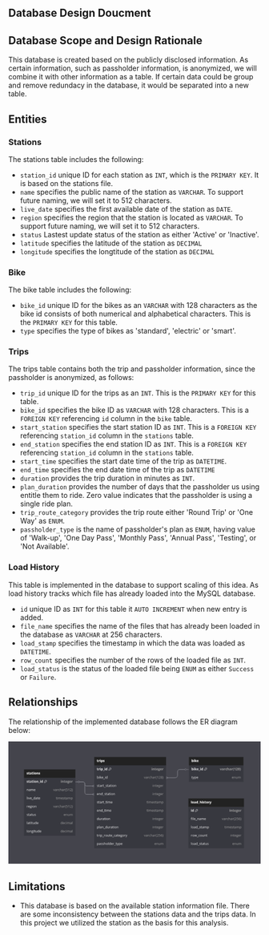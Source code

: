 ## Database Design Doucment

## Database Scope and Design Rationale
This database is created based on the publicly disclosed information.
As certain information, such as passholder information, is anonymized, we will combine it with other information as a table. 
If certain data could be group and remove redundacy in the database, it would be separated into a new table.

## Entities
### Stations

The stations table includes the following:

* `station_id` unique ID  for each station as `INT`, which is the `PRIMARY KEY`. It is based on the stations file.
* `name` specifies the public name of the station as `VARCHAR`. To support future naming, we will set it to 512 characters.
* `live_date` specifies the first available date of the station as `DATE`.
* `region` specifies the region that the station is located as `VARCHAR`. To support future naming, we will set it to 512 characters.
* `status` Lastest update status of the station as either 'Active' or 'Inactive'.
* `latitude` specifies the latitude of the station as `DECIMAL`
* `longitude` specifies the longtitude of the station as `DECIMAL`

### Bike

The bike table includes the following:

* `bike_id` unique ID for the bikes as an `VARCHAR` with 128 characters as the bike id consists of both numerical and alphabetical characters. This is the `PRIMARY KEY` for this table.
* `type` specifies the type of bikes as 'standard', 'electric' or 'smart'.

### Trips

The trips table contains both the trip and passholder information, since the passholder is anonymized, as follows:

* `trip_id` unique ID for the trips as an `INT`. This is the `PRIMARY KEY` for this table.
* `bike_id` specifies the bike ID as `VARCHAR` with 128 characters. This is a `FOREIGN KEY` referencing `id` column in the `bike` table.
* `start_station` specifies the start station ID as `INT`. This is a `FOREIGN KEY` referencing `station_id` column in the `stations` table.
* `end_station` specifies the end station ID as `INT`. This is a `FOREIGN KEY` referencing `station_id` column in the `stations` table.
* `start_time` specifies the start date time of the trip as `DATETIME`.
* `end_time` specifies the end date time of the trip as `DATETIME`
* `duration` provides the trip duration in minutes as `INT`.
* `plan_duration` provides the number of days that the passholder us using entitle them to ride. Zero value indicates that the passholder is using a single ride plan.
* `trip_route_category` provides the trip route either 'Round Trip' or 'One Way' as `ENUM`. 
* `passholder_type` is the name of passholder's plan as `ENUM`, having value of 'Walk-up', 'One Day Pass', 'Monthly Pass', 'Annual Pass', 'Testing', or 'Not Available'.

### Load History

This table is implemented in the database to support scaling of this idea. As load history tracks which file has already loaded into the MySQL database.

* `id` unique ID as `INT` for this table it `AUTO INCREMENT` when new entry is added.
* `file_name` specifies the name of the files that has already been loaded in the database as `VARCHAR` at 256 characters.
* `load_stamp` specifies the timestamp in which the data was loaded as `DATETIME`.
* `row_count` specifies the number of the rows of the loaded file as `INT`.
* `load_status` is the status of the loaded file being `ENUM` as either `Success` or `Failure`.


## Relationships
The relationship of the implemented database follows the ER diagram below:

![LA Metro Bike Share ER Diagram](./schema/LA_Metro_Bike_Share_Schema.png)


## Limitations
* This database is based on the available station information file. There are some inconsistency between the stations data and the trips data. In this project we utilized the station as the basis for this analysis.